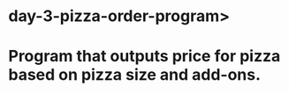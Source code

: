 # day-3-pizza-order-program> <br />
# Program that outputs price for pizza based on pizza size and add-ons. 
